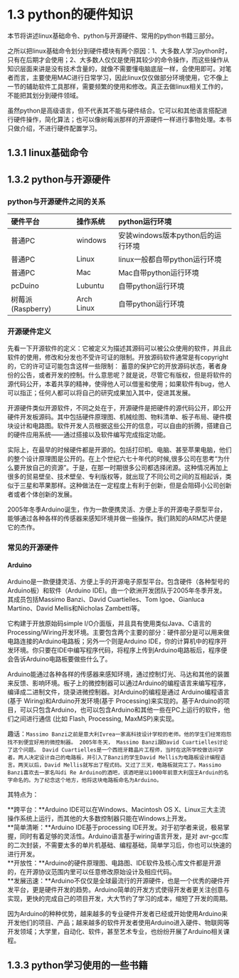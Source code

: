 # 1.3 python的硬件知识

本节将讲述linux基础命令、python与开源硬件、常用的python书籍三部分。

之所以把linux基础命令划分到硬件模块有两个原因：1、大多数人学习python时，只有在后期才会使用；2、大多数人仅仅是使用其较少的命令操作，而这些操作从知识层面来讲是没有技术含量的，就像不需要懂电脑底层一样，会使用即可。对笔者而言，主要使用MAC进行日常学习，因此linux仅仅做部分环境使用，它不像上一节的辅助软件工具那样，需要频繁的使用和修改。真正去做linux相关工作的，不能把其划分到硬件领域。

虽然python是高级语言，但不代表其不能与硬件结合。它可以和其他语言搭配进行硬件操作，简化算法；也可以像树莓派那样的开源硬件一样进行事物处理。本书只做介绍，不进行硬件配置学习。

## 1.3.1 linux基础命令

## 1.3.2 python与开源硬件

### python与开源硬件之间的关系

| 硬件平台 | 操作系统 | python运行环境 |
| :--- | :--- | :--- |
| 普通PC | windows | 安装windows版本python后的运行环境 |
| 普通PC | Linux | linux一般都自带python运行环境 |
| 普通PC | Mac | Mac自带python运行环境 |
| pcDuino | Lubuntu | 自带python运行环境 |
| 树莓派\(Raspberry\) | Arch Linux | 自带python运行环境 |

### 开源硬件定义

先看一下开源软件的定义：它被定义为描述其源码可以被公众使用的软件，并且此软件的使用，修改和分发也不受许可证的限制。开放源码软件通常是有copyright的，它的许可证可能包含这样一些限制： 蓄意的保护它的开放源码状态，著者身份的公告，或者开发的控制。什么意思呢？就是说，尽管它有版权，但是将软件的源代码公开，本着共享的精神，使得他人可以借鉴和使用；如果软件有bug，他人可以指正；任何人都可以将自己的研究成果加入其中，促进其发展。

开源硬件类似开源软件，不同之处在于，开源硬件是把硬件的源代码公开，即公开硬件开发板源码。其中包括硬件原理图、机械绘图、物料清单、板子布局、硬件模块设计和电路图。软件开发人员根据这些公开的信息，可以自由的折腾，搭建自己的硬件应用系统——通过搭接以及软件编写完成指定功能。

实际上，在最早的时候硬件都是开源的。包括打印机、电脑、甚至苹果电脑，他们的整个设计原理图是公开的。在上个世纪六七十年代的时候,很多公司在思考“为什么要开放自己的资源”。于是，在那一时期很多公司都选择闭源。这种情况再加上很多的贸易壁垒、技术壁垒、专利版权等，就出现了不同公司之间的互相起诉，类似于三星和苹果那样。这种做法在一定程度上有利于创新，但是会阻碍小公司创新者或者个体创新的发展。

2005年冬季Arduino诞生，作为一款便携灵活、方便上手的开源电子原型平台，能够通过各种各样的传感器来感知环境并做一些操作。我们熟知的ARM芯片便是它的杰作。

### 常见的开源硬件

#### Arduino

Arduino是一款便捷灵活、方便上手的开源电子原型平台。包含硬件（各种型号的Arduino板）和软件（Arduino IDE\)。由一个欧洲开发团队于2005年冬季开发。其成员包括Massimo Banzi、David Cuartielles、Tom Igoe、Gianluca Martino、David Mellis和Nicholas Zambetti等。

它构建于开放原始码simple I/O介面版，并且具有使用类似Java、C语言的Processing/Wiring开发环境。主要包含两个主要的部分：硬件部分是可以用来做电路连接的Arduino电路板；另外一个则是Arduino IDE，你的计算机中的程序开发环境。你只要在IDE中编写程序代码，将程序上传到Arduino电路板后，程序便会告诉Arduino电路板要做些什么了。

Arduino能通过各种各样的传感器来感知环境，通过控制灯光、马达和其他的装置来反馈、影响环境。板子上的微控制器可以通过Arduino的编程语言来编写程序，编译成二进制文件，烧录进微控制器。对Arduino的编程是通过 Arduino编程语言 \(基于 Wiring\)和Arduino开发环境\(基于 Processing\)来实现的。基于Arduino的项目，可以只包含Arduino，也可以包含Arduino和其他一些在PC上运行的软件，他们之间进行通信 \(比如 Flash, Processing, MaxMSP\)来实现。

趣话：`Massimo Banzi之前是意大利Ivrea一家高科技设计学校的老师。他的学生们经常抱怨找不到便宜好用的微控制器。 2005年冬天， Massimo Banzi跟David Cuartielles讨论了这个问题。 David Cuartielles是一个西班牙籍晶片工程师，当时在这所学校做访问学者。两人决定设计自己的电路板，并引入了Banzi的学生David Mellis为电路板设计编程语言。两天以后，David Mellis就写出了程式码。又过了三天，电路板就完工了。Massimo Banzi喜欢去一家名叫di Re Arduino的酒吧，该酒吧是以1000年前意大利国王Arduin的名字命名的。为了纪念这个地方，他将这块电路板命名为Arduino。`

其特点为：

**跨平台：**Arduino IDE可以在Windows、Macintosh OS X、Linux三大主流操作系统上运行，而其他的大多数控制器只能在Windows上开发。  
**简单清晰：**Arduino IDE基于processing IDE开发。对于初学者来说，极易掌握，同时有着足够的灵活性。Arduino语言基于wiring语言开发，是对 avr-gcc库的二次封装，不需要太多的单片机基础、编程基础，简单学习后，你也可以快速的进行开发。  
**开放性：**Arduino的硬件原理图、电路图、IDE软件及核心库文件都是开源的，在开源协议范围内里可以任意修改原始设计及相应代码。  
**发展迅速：**Arduino不仅仅是全球最流行的开源硬件，也是一个优秀的硬件开发平台，更是硬件开发的趋势。Arduino简单的开发方式使得开发者更关注创意与实现，更快的完成自己的项目开发，大大节约了学习的成本，缩短了开发的周期。

因为Arduino的种种优势，越来越多的专业硬件开发者已经或开始使用Arduino来开发他们的项目、产品；越来越多的软件开发者使用Arduino进入硬件、物联网等开发领域；大学里，自动化、软件，甚至艺术专业，也纷纷开展了Arduino相关课程。

## 1.3.3 python学习使用的一些书籍



